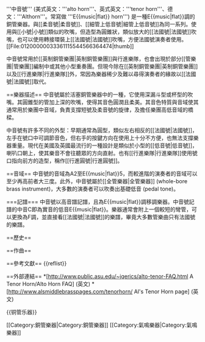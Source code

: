 '''中音號''' (美式英文：'''alto horn'''、英式英文：'''tenor horn'''、德文：'''Althorn'''。常寫做 '''E{{music|flat}} horn''') 是一種E{{music|flat}}調的銅管樂器。與[[柔音號|柔音號]]、[[細管上低音號|細管上低音號]]為同一系列。使用與[[小號|小號]]類似的吹嘴，但造型為圓錐狀，類似放大的[[法國號|法國號]]吹嘴，也可以使用轉接環裝上[[法國號|法國號]]吹嘴，方便法國號演奏者使用。
<gallery>
[[File:01200000033361115544566364474|thumb]]
</gallery>

中音號常用於[[英制銅管樂團|英制銅管樂團]]與行進樂隊，也會出現於部分[[管樂團|管樂團]]編制中或其他小型重奏團。但現今除在[[英制銅管樂團|英制銅管樂團]]以及[[行進樂隊|行進樂隊]]外，常因為樂器稀少及難以尋得演奏者的緣故以[[法國號|法國號]]取代。

==樂器描述==
中音號屬於活塞銅管樂器中的一種，它使用深漏斗型或杯型的吹嘴。其圓錐型的管加上深的吹嘴，使得其音色圓潤且柔美。其音色特質與音域使其通常用於樂團中音域，負責支撐短號及柔音號的旋律，及擔任樂團高低音域的橋樑。

中音號有許多不同的外型：早期通常為圓型，類似左右相反的[[法國號|法國號]]，左手在號口中可調節音色，但右手的按鍵方向在使用上十分不方便，也無法支撐樂器重量。現代在美國及英國最流行的一種設計是類似於小型的[[低音號|低音號]]，喇叭口朝上，使其樂音不會往聽眾的方向直射。也有[[行進樂隊|行進樂隊]]使用號口指向前方的造型，稱作[[行進圓號|行進圓號]]。

==音域==
中音號的音域為A2至E{{music|flat}}5，而較進階的演奏者的音域可以至少再高前者大三度。此外，中音號屬於[[全管樂器|全管樂器]] (whole-bore brass instrument)，大多數的演奏者可以吹奏出基礎低音 (pedal tone)。

===記譜===
中音號以高音譜記譜，且為E{{music|flat}}調移調樂器。中音號記譜的中音C即為實音的低音E{{music|flat}}。樂器通常會附上一個較短的彎管，可以更換為F調，並直接看[[法國號|法國號]]的樂譜，畢竟大多數管樂曲只有法國號的樂譜。

==歷史==

==作曲==

==參考文獻==
{{reflist}}

==外部連結==
*[http://www.public.asu.edu/~jqerics/alto-tenor-FAQ.html A Tenor Horn/Alto Horn FAQ] (英文)
*[http://www.alsmiddlebrasspages.com/tenorhorn/ Al's Tenor Horn page] (英文)

{{铜管乐器}}

[[Category:銅管樂器|Category:銅管樂器]]
[[Category:氣鳴樂器|Category:氣鳴樂器]]